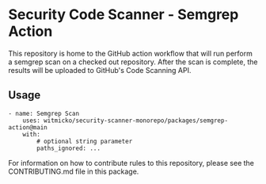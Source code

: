 # Security Code Scanner - Semgrep Action

This repository is home to the GitHub action workflow that will run perform a semgrep scan on a checked out repository. After the scan is complete, the results will be uploaded to GitHub's Code Scanning API.

## Usage

```
- name: Semgrep Scan
    uses: witmicko/security-scanner-monorepo/packages/semgrep-action@main
    with:
        # optional string parameter
        paths_ignored: ...
```

For information on how to contribute rules to this repository, please see the CONTRIBUTING.md file in this package.

